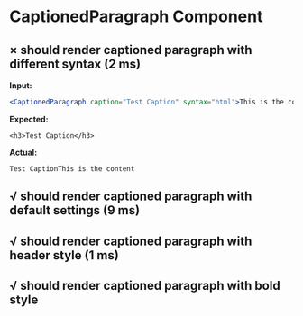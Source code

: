 # CaptionedParagraph Component

## × should render captioned paragraph with different syntax (2 ms)
**Input:**
```jsx
<CaptionedParagraph caption="Test Caption" syntax="html">This is the content</CaptionedParagraph>
```

**Expected:**
```
<h3>Test Caption</h3>
```

**Actual:**
```
Test CaptionThis is the content
```

## √ should render captioned paragraph with default settings (9 ms)
## √ should render captioned paragraph with header style (1 ms)
## √ should render captioned paragraph with bold style
